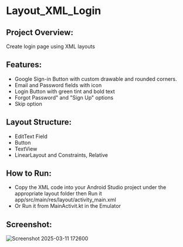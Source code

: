 ﻿# Layout_XML_Login

 ## Project Overview:
 Create login page using XML layouts

 ## Features:
 - Google Sign-in Button with custom drawable and rounded corners.
 - Email and Password fields with icon
 - Login Button with green tint and bold text
 - Forgot Password" and "Sign Up" options
 - Skip option

## Layout Structure:
- EditText Field
- Button
- TextView
- LinearLayout and Constraints, Relative

## How to Run:
- Copy the XML code into your Android Studio project under the appropriate layout folder then Run it app/src/main/res/layout/activity_main.xml
- Or Run it from MainActivit.kt in the Emulator

## Screenshot:
![Screenshot 2025-03-11 172600](https://github.com/user-attachments/assets/03243e5b-510c-4545-9cb0-6762a1f222c3)

 
